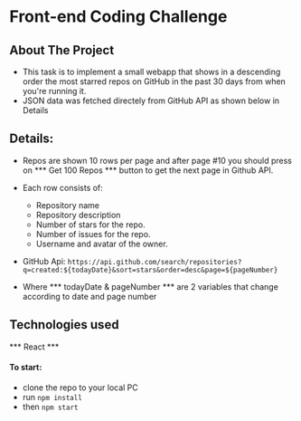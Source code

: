 # Front-end Coding Challenge

## About The Project
* This task is to implement a small webapp that shows in a descending order the most starred repos on GitHub in the past 30 days from when you're running it.
* JSON data was fetched directely from GitHub API as shown below in Details

## Details:
* Repos are shown 10 rows per page and after page #10 you should press on *** Get 100 Repos *** button to get the next page in Github API.

* Each row consists of:
   * Repository name
   * Repository description 
   * Number of stars for the repo. 
   * Number of issues for the repo.
   * Username and avatar of the owner. 

* GitHub Api:
`https://api.github.com/search/repositories?q=created:${todayDate}&sort=stars&order=desc&page=${pageNumber}`
* Where *** todayDate & pageNumber *** are 2 variables that change according to date and page number 

## Technologies used 
*** React ***

#### To start:
* clone the repo to your local PC
* run `npm install`
* then `npm start`